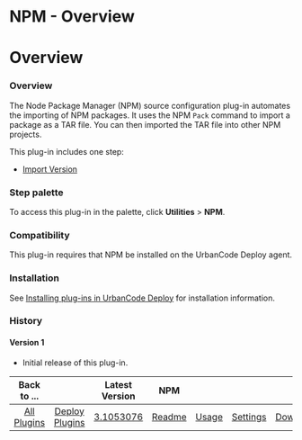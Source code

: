 
NPM - Overview
==============

# Overview


### Overview




The Node Package Manager (NPM) source configuration plug-in automates the importing of NPM packages. It uses the NPM `Pack` command to import a package as a TAR file. You can then imported the TAR file into other NPM projects.

This plug-in includes one step:

* [Import Version](#import_version)

### Step palette

To access this plug-in in the palette, click **Utilities** > **NPM**.

### Compatibility

This plug-in requires that NPM be installed on the UrbanCode Deploy agent.

### Installation

See [Installing plug-ins in UrbanCode Deploy](https://www.urbancode.com/resource/installing-plug-ins-in-urbancode-products/ "Installing plug-ins in UrbanCode Deploy") for installation information.

### History

#### Version 1

* Initial release of this plug-in.

|Back to ...||Latest Version|NPM ||||
| :---: | :---: | :---: | :---: | :---: | :---: | :---: |
|[All Plugins](../../index.md)|[Deploy Plugins](../README.md)|[3.1053076](https://raw.githubusercontent.com/UrbanCode/IBM-UCD-PLUGINS/main/files/sourceconfig-npm/sourceconfig-npm-3.1053076.zip)|[Readme](README.md)|[Usage](usage.md)|[Settings](settings.md)|[Downloads](downloads.md)|
